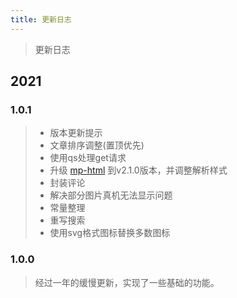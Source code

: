 ```yaml
---
title: 更新日志
---
```

> 更新日志


## 2021

### 1.0.1
> * 版本更新提示
> * 文章排序调整(置顶优先)
> * 使用qs处理get请求
> * 升级 [mp-html](https://github.com/jin-yufeng/mp-html) 到v2.1.0版本，并调整解析样式
> * 封装评论
> * 解决部分图片真机无法显示问题
> * 常量整理
> * 重写搜索
> * 使用svg格式图标替换多数图标

### 1.0.0

> 经过一年的缓慢更新，实现了一些基础的功能。

